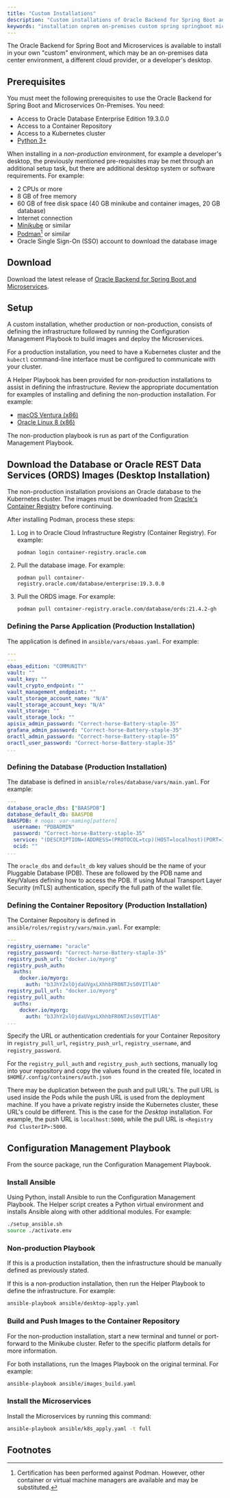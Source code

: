 ```yaml
---
title: "Custom Installations"
description: "Custom installations of Oracle Backend for Spring Boot and Microservices"
keywords: "installation onprem on-premises custom spring springboot microservices development oracle backend"
---
```


The Oracle Backend for Spring Boot and Microservices is available to install in your own "custom" environment, which may be an on-premises data center environment, a different cloud provider, or a developer's desktop.

## Prerequisites

You must meet the following prerequisites to use the Oracle Backend for Spring Boot and Microservices On-Premises. You need:

* Access to Oracle Database Enterprise Edition 19.3.0.0
* Access to a Container Repository
* Access to a Kubernetes cluster
* [Python 3+](https://www.python.org/)

When installing in a _non-production_ environment, for example a developer's desktop, the previously mentioned pre-requisites may be met through an additional setup task, but there are additional desktop system or software requirements. For example:

* 2 CPUs or more
* 8 GB of free memory
* 60 GB of free disk space (40 GB minikube and container images, 20 GB database)
* Internet connection
* [Minikube](https://minikube.sigs.k8s.io/docs/start/) or similar
* [Podman](https://podman.io/getting-started/)[^1] or similar
* Oracle Single Sign-On (SSO) account to download the database image

## Download

Download the latest release of [Oracle Backend for Spring Boot and Microservices](https://github.com/oracle/microservices-datadriven/releases/download/OBAAS-1.1.2/onprem-ebaas_latest.zip).

## Setup

A custom installation, whether production or non-production, consists of defining the infrastructure followed by running the Configuration
Management Playbook to build images and deploy the Microservices.

For a production installation, you need to have a Kubernetes cluster and the `kubectl` command-line interface must be configured to
communicate with your cluster.

A Helper Playbook has been provided for non-production installations to assist in defining the infrastructure.  Review the
appropriate documentation for examples of installing and defining the non-production installation. For example:

* [macOS Ventura (x86)](macos_ventura/_index.md)
* [Oracle Linux 8 (x86)](ol8/_index.md)

The non-production playbook is run as part of the Configuration Management Playbook.

## Download the Database or Oracle REST Data Services (ORDS) Images (Desktop Installation)

The non-production installation provisions an Oracle database to the Kubernetes cluster. The images must be downloaded
from [Oracle's Container Registry](https://container-registry.oracle.com/) before continuing.

After installing Podman, process these steps:

1. Log in to Oracle Cloud Infrastructure Registry (Container Registry). For example:

   `podman login container-registry.oracle.com`

2. Pull the database image. For example:

   `podman pull container-registry.oracle.com/database/enterprise:19.3.0.0`

3. Pull the ORDS image. For example:

   `podman pull container-registry.oracle.com/database/ords:21.4.2-gh`

### Defining the Parse Application (Production Installation)

The application is defined in `ansible/vars/ebaas.yaml`. For example:

```yaml
---
---
ebaas_edition: "COMMUNITY"
vault: ""
vault_key: ""
vault_crypto_endpoint: ""
vault_management_endpoint: ""
vault_storage_account_name: "N/A"
vault_storage_account_key: "N/A"
vault_storage: ""
vault_storage_lock: ""
apisix_admin_password: "Correct-horse-Battery-staple-35"
grafana_admin_password: "Correct-horse-Battery-staple-35"
oractl_admin_password: "Correct-horse-Battery-staple-35"
oractl_user_password: "Correct-horse-Battery-staple-35"
...
```

### Defining the Database (Production Installation)

The database is defined in `ansible/roles/database/vars/main.yaml`. For example:

```yaml
---
database_oracle_dbs: ["BAASPDB"]
database_default_db: BAASPDB
BAASPDB: # noqa: var-naming[pattern]
  username: "PDBADMIN"
  password: "Correct-horse-Battery-staple-35"
  service: "(DESCRIPTION=(ADDRESS=(PROTOCOL=tcp)(HOST=localhost)(PORT=1521))(CONNECT_DATA=(SERVICE_NAME=BAASPDB)))"
  ocid: ""
...
```

The `oracle_dbs` and `default_db` key values should be the name of your Pluggable Database (PDB). These are followed by the PDB
name and Key/Values defining how to access the PDB. If using Mutual Transport Layer Security (mTLS) authentication, specify the
full path of the wallet file.

### Defining the Container Repository (Production Installation)

The Container Repository is defined in `ansible/roles/registry/vars/main.yaml`. For example:

```yaml
---
registry_username: "oracle"
registry_password: "Correct-horse-Battery-staple-35"
registry_push_url: "docker.io/myorg"
registry_push_auth:
  auths:
    docker.io/myorg:
      auth: "b3JhY2xlOjdaUVgxLXhhbFR0NTJsS0VITlA0"
registry_pull_url: "docker.io/myorg"
registry_pull_auth:
  auths:
    docker.io/myorg:
      auth: "b3JhY2xlOjdaUVgxLXhhbFR0NTJsS0VITlA0"
...
```

Specify the URL or authentication credentials for your Container Repository in `registry_pull_url`, `registry_push_url`, `registry_username`, and `registry_password`.

For the `registry_pull_auth` and `registry_push_auth` sections, manually log into your repository and copy the values found in the created file, located in `$HOME/.config/containers/auth.json`

There may be duplication between the push and pull URL's. The pull URL is used inside the Pods while the push URL is used from the
deployment machine. If you have a private registry inside the Kubernetes cluster, these URL's could be different. This is the case for
the _Desktop_ installation. For example, the push URL is `localhost:5000`, while the pull URL is `<Registry Pod ClusterIP>:5000`.

## Configuration Management Playbook

From the source package, run the Configuration Management Playbook.

### Install Ansible

Using Python, install Ansible to run the Configuration Management Playbook.  The Helper script creates a Python virtual environment
and installs Ansible along with other additional modules. For example:

```bash
./setup_ansible.sh
source ./activate.env
```

### Non-production Playbook

If this is a production installation, then the infrastructure should be manually defined as previously stated.

If this is a non-production installation, then run the Helper Playbook to define the infrastructure. For example:

```bash
ansible-playbook ansible/desktop-apply.yaml
```

### Build and Push Images to the Container Repository

For the non-production installation, start a new terminal and tunnel or port-forward to the Minikube cluster.  Refer to the specific platform
details for more information.

For both installations, run the Images Playbook on the original terminal. For example:

```bash
ansible-playbook ansible/images_build.yaml
```

### Install the Microservices

Install the Microservices by running this command:

```bash
ansible-playbook ansible/k8s_apply.yaml -t full
```

## Footnotes

[^1]: Certification has been performed against Podman. However, other container or virtual machine managers are available and may be
substituted.
